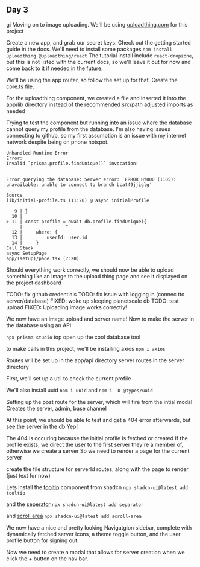 ## Day 3
gi
Moving on to image uploading.
We'll be using [uploadthing.com](uploadthing.com) for this project

Create a new app, and grab our secret keys.
Check out the getting started guide in the docs. We'll need to install some packages
`npm install uploadthing @uploadthing/react`
The tutorial install include `react-dropzone`, but this is not listed with the current docs, so we'll leave it out for now and come back to it if needed in the future.

We'll be using the app router, so follow the set up for that. Create the core.ts file.

For the uploadthing component, we created a file and inserted it into the app/lib directory instead of the recommended src/path
adjusted imports as needed

Trying to test the component but running into an issue where the database cannot query my profile from the database.
I'm also having issues connecting to github, so my first assumption is an issue with my internet network despite being on phone hotspot.

```
Unhandled Runtime Error
Error:
Invalid `prisma.profile.findUnique()` invocation:


Error querying the database: Server error: `ERROR HY000 (1105): unavailable: unable to connect to branch bcat49jjiglg'

Source
lib/initial-profile.ts (11:20) @ async initialProfile

   9 | }
  10 |
> 11 | const profile = await db.profile.findUnique({
     |                ^
  12 |     where: {
  13 |         userId: user.id
  14 |     }
Call Stack
async SetupPage
app/(setup)/page.tsx (7:20)
```
Should everything work correctly, we should now be able to upload something like an image to the upload thing page and see it displayed on the project dashboard

TODO: fix github credentials
TODO: fix issue with logging in (connec tto server/database)
FIXED: woke up sleeping planetscale db
TODO: test upload
FIXED: Uploading image works correctly!

We now have an image upload and server name!
Now to make the server in the database using an API

`npx prisma studio` top open up the cool database tool

to make calls in this project, we'll be installing axios
`npm i axios`

Routes will be set up in the app/api directory
server routes in the server directory

First, we'll set up a util to check the current profile

We'll also install uuid
`npm i uuid`
and
`npm i -D @types/uuid`

Setting up the post route for the server, which will fire from the intial modal
Creates the server, admin, base channel

At this point, we should be able to test and get a 404 error afterwards, but see the server in the db
Yep!

The 404 is occuring because the initial profile is fetched or created
If the profile exists, we direct the user to the first server they're a member of, otherwise we create a server
So we need to render a page for the current server

create the file structure for serverId routes, along with the page to render (just text for now)

Lets install the [tooltip](https://ui.shadcn.com/docs/components/tooltip) component from shadcn
`npx shadcn-ui@latest add tooltip`

and the [seperator](https://ui.shadcn.com/docs/components/separator)
`npx shadcn-ui@latest add separator`

and [scroll area](https://ui.shadcn.com/docs/components/scroll-area)
`npx shadcn-ui@latest add scroll-area`

We now have a nice and pretty looking Navigatgion sidebar, complete with dynamically fetched server icons, a theme toggle button, and the user profile button for signing out.

Now we need to create a modal that allows for server creation when we click the + button on the nav bar.
